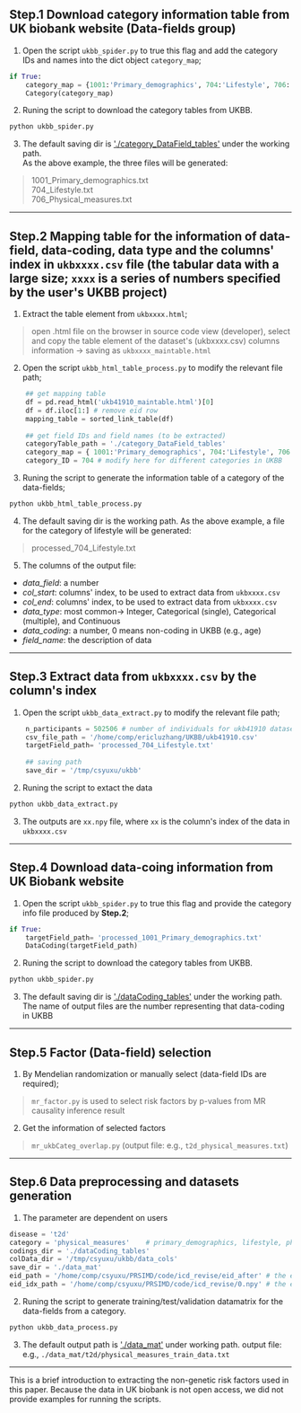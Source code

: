 ## Step.1 Download category information table from UK biobank website (Data-fields group)
1. Open the script `ukbb_spider.py` to true this flag and add the category IDs and names into the dict object `category_map`;
``` python
if True:
	category_map = {1001:'Primary_demographics', 704:'Lifestyle', 706:'Physical_measures'}
	Category(category_map)
```

2. Runing the script to download the category tables from UKBB.
``` bash
python ukbb_spider.py
```
3. The default saving dir is <u>'./category_DataField_tables'</u> under the working path.  
As the above example, the three files will be generated:  
> 1001_Primary_demographics.txt  
704_Lifestyle.txt  
706_Physical_measures.txt  

*****************************

## Step.2 Mapping table for the information of data-field, data-coding, data type and the columns' index in `ukbxxxx.csv` file (the tabular data with a large size; `xxxx` is a series of numbers specified by the user's UKBB project)
1. Extract the table element from `ukbxxxx.html`;
> open .html file on the browser in source code view (developer), select and copy the table element of the dataset's (ukbxxxx.csv) columns information -> saving as `ukbxxxx_maintable.html`

2. Open the script `ukbb_html_table_process.py` to modify the relevant file path; 
``` python
    ## get mapping table
    df = pd.read_html('ukb41910_maintable.html')[0]
    df = df.iloc[1:] # remove eid row
    mapping_table = sorted_link_table(df)
    
    ## get field IDs and field names (to be extracted)
    categoryTable_path = './category_DataField_tables'
    category_map = { 1001:'Primary_demographics', 704:'Lifestyle', 706:'Physical_measures'}
    category_ID = 704 # modify here for different categories in UKBB
```

3. Runing the script to generate the information table of a category of the data-fields;
``` bash
python ukbb_html_table_process.py
```

4. The default saving dir is the working path.
As the above example, a file for the category of lifestyle will be generated:   
> processed_704_Lifestyle.txt    

5. The columns of the output file:
* *data_field*: a number
* *col_start*: columns' index, to be used to extract data from `ukbxxxx.csv`
* *col_end*: columns' index, to be used to extract data from `ukbxxxx.csv`
* *data_type*: most common-> Integer, Categorical (single), Categorical (multiple), and Continuous
* *data_coding*: a number, 0 means non-coding in UKBB (e.g., age)
* *field_name*: the description of data


*****************************

## Step.3 Extract data from `ukbxxxx.csv` by the column's index
1. Open the script `ukbb_data_extract.py` to modify the relevant file path; 
``` python
    n_participants = 502506 # number of individuals for ukb41910 dataset,including header
    csv_file_path = '/home/comp/ericluzhang/UKBB/ukb41910.csv'  
    targetField_path= 'processed_704_Lifestyle.txt'  
      
    ## saving path
    save_dir = '/tmp/csyuxu/ukbb'
```

2. Runing the script to extact the data 
``` bash
python ukbb_data_extract.py
```

3. The outputs are `xx.npy` file, where `xx` is the column's index of the data in `ukbxxxx.csv` 

*****************************

## Step.4 Download data-coing information from UK Biobank website
1. Open the script `ukbb_spider.py` to true this flag and provide the category info file produced by **Step.2**;
``` python
if True:
	targetField_path= 'processed_1001_Primary_demographics.txt'
	DataCoding(targetField_path)
```

2. Runing the script to download the category tables from UKBB.
``` bash
python ukbb_spider.py
```

3. The default saving dir is <u>'./dataCoding_tables'</u> under the working path.  
The name of output files are the number representing that data-coding in UKBB

*****************************

## Step.5 Factor (Data-field) selection
1. By Mendelian randomization or manually select (data-field IDs are required);  
> `mr_factor.py` is used to select risk factors by p-values from MR causality inference result


2. Get the information of selected factors
> `mr_ukbCateg_overlap.py` (output file: e.g., `t2d_physical_measures.txt`)


*****************************

## Step.6 Data preprocessing and datasets generation
1. The parameter are dependent on users
``` python
disease = 't2d'
category = 'physical_measures'    # primary_demographics, lifestyle, physical_measures
codings_dir = './dataCoding_tables' 
colData_dir = '/tmp/csyuxu/ukbb/data_cols'
save_dir = './data_mat'
eid_path = '/home/comp/csyuxu/PRSIMD/code/icd_revise/eid_after' # the eid file path of the datasets, file name: t2d_train_eid.txt, t2d_val_eid.txt, and t2d_test_eid.txt
eid_idx_path = '/home/comp/csyuxu/PRSIMD/code/icd_revise/0.npy' # the eid data columns from UKBB
``` 
	
2. Runing the script to generate training/test/validation datamatrix for the data-fields from a category.  
``` bash
python ukbb_data_process.py
```

3. The default output path is <u>'./data_mat'</u> under working path.
output file: e.g., `./data_mat/t2d/physical_measures_train_data.txt`

*****************************
This is a brief introduction to extracting the non-genetic risk factors used in this paper. Because the data in UK biobank is not open access, we did not provide examples for running the scripts.